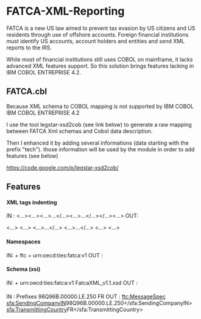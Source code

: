 # FATCA-XML-Reporting

FATCA is a new US law aimed to prevent tax evasion by US citizens and US residents through use of offshore accounts.
Foreign financial institutions must identify US accounts, account holders and entities and send XML reports to the IRS.

While most of financial institutions still uses COBOL on mainframe, it lacks advanced XML features support.
So this solution brings features lacking in IBM COBOL ENTREPRISE 4.2.

## FATCA.cbl

Because XML schema to COBOL mapping is not supported by IBM COBOL IBM COBOL ENTREPRISE 4.2

I use the tool legstar-xsd2cob (see link below) to generate a raw mapping between FATCA Xml schemas and Cobol data description.

Then I enhanced it by adding several informations (data starting with the prefix "tech"). 
those information will be used by the module in order to add features (see below)

https://code.google.com/p/legstar-xsd2cob/

## Features

#### XML tags indenting

IN : 
<...><...><...>...</...><...>...</...></...><...>
OUT:

<...>
  <...>
    <...>...</...>
    <...>...</...>
  <...>
<...>

#### Namespaces
IN:
<racine>         + ftc + urn:oecd:ties:fatca:v1
OUT :
<racine xmlns:ftc="urn:oecd:ties:fatca:v1">

#### Schema (xsi)
IN:
<racine>         + urn:oecd:ties:fatca:v1 FatcaXML_v1.1.xsd
OUT :
<racine xsi:schemaLocation="urn:oecd:ties:fatca:v1 FatcaXML_v1.1.xsd">

####
IN : Prefixes
  <MessageSpec>
    <SendingCompanyIN>98Q96B.00000.LE.250</SendingCompanyIN>
    <TransmittingCountry>FR</TransmittingCountry>
OUT :
  <ftc:MessageSpec>
    <sfa:SendingCompanyIN>98Q96B.00000.LE.250</sfa:SendingCompanyIN>
    <sfa:TransmittingCountry>FR</sfa:TransmittingCountry>


